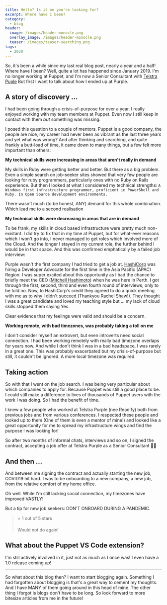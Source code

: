 ```yaml
---
title: Hello? Is it me you're looking for?
excerpt: Where have I been?
category:
  - blog
header:
  image: /images/header-monocle.png
  overlay_image: /images/header-monocle.png
  teaser: /images/teaser-searching.png
tags:
  - 2020
---
```


So, it's been a while since my last real blog post, nearly a year and a half!
Where have I been? Well, quite a lot has happened since January 2019.
I'm no longer working at Puppet, and I'm now a Senior Consultant with [Telstra Puple](https://purple.telstra.com.au)
But first I want to talk about how I ended up at Purple.

## A story of discovery ...

I had been going through a crisis-of-purpose for over a year.
I really enjoyed working with my team members at Puppet.
Even now I still keep in contact with them _but_ something was missing.

I posed this question to a couple of mentors. Puppet is a good company, the people are nice, my career had never been as vibrant as the last three years and yet what was wrong?
And after thinking and searching, and quite frankly a butt-load of time, it came down to many things, but a few felt more important than others:

**My technical skills were increasing in areas that aren't really in demand**

My skills in Ruby were getting better and better. But there as a big problem. Even a simple search on job-seeker sites showed that very few people are looking for ruby programmers, particularly ones with no Ruby on Rails experience. But then I looked at what I considered my technical strengths: `A Windows first infrastructure programmer, proficient in PowerShell and Ruby. In Open Source development environments.`

There wasn't much (to be honest, ANY) demand for this whole combination. Which lead me to a second realisation

**My technical skills were decreasing in areas that are in demand**

To be frank, my skills in cloud based infrastructure were pretty much non-existant. I did try to fix that in my time at Puppet, but for what-ever reasons which I won't go into, I never managed to get roles which involved more of the Cloud. And the longer I stayed in my current role, the further behind I would be in that space. And this was confirmed emphatically by a failed job interview:

Purple wasn't the first company I had tried to get a job at. [HashiCorp](https://www.hashicorp.com/) was hiring a Developer Advocate for the first time in the Asia Pacific (APAC) Region. I was super excited about this opportunity as I had the chance to briefly meet the CEO ([Mitchell Hashimoto](https://twitter.com/mitchellh)) when he was here in Perth. I got through the first, second, third and even fourth round of interviews; only to be told no. Now, to HashiCorp's credit they agreed to do a quick meeting with me as to why I didn't succeed (Thankyou Rachel Shaw!). They thought I was a great candidate and loved my teaching style but ... my lack of cloud skills stopped them saying Yes.

Clear evidence that my feelings were valid and should be a concern.

**Working remote, with bad timezones, was probably taking a toll on me**

I don't consider myself an extrovert, but even introverts need social connection. I had been working remotely with really bad timezone overlaps for years now. And while I don't think I was in a bad headspace, I was rarely in a great one. This was probably exacerbated but my crisis-of-purpose but still, it couldn't be ignored. A more local timezone was required.

## Taking action

So with that I went on the job search. I was being very particular about which companies to apply for. Because Puppet was still a good place to be. I could still make a difference to lives of thousands of Puppet users with the work I was doing. So I had the benefit of time.

I knew a few people who worked at Telstra Purple (nee Readify) both from previous jobs and from various conferences. I respected these people and looked up to them (One of them is even a mentor of mine!) and looked like a great opportunity for me to spread my infrastructure wings and find the purpose I was looking for!

So after two months of informal chats, interviews and so on, I signed the contract, accepting a job offer at Telstra Purple as a Senior Consultant 🎉🎉

## And then ...

And between me signing the contract and actually starting the new job, COVID19 hit hard. I was to be onboarding to a new company, a new job, from the relative comfort of my home office.

Oh well. While I'm still lacking social connection, my timezones have improved VASTLY!

But a tip for new job seekers: DON'T ONBOARD DURING A PANDEMIC.

> ⭐  1 out of 5 stars
>
> Would not do again!

## What about the Puppet VS Code extension?

I'm still actively involved in it, just not as much as I once was! I even have a 1.0 release coming up!

---

So what about this blog then? I want to start blogging again. Something I had forgotten about blogging is that's a great way to cement my thoughts. And I have MANY of them going around in this head of mine. The other thing I forgot is blogs don't have to be long. So look forward to more bitesize articles from me in the future!
